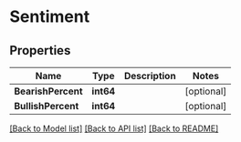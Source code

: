 # Sentiment

## Properties

Name | Type | Description | Notes
------------ | ------------- | ------------- | -------------
**BearishPercent** | **int64** |  | [optional] 
**BullishPercent** | **int64** |  | [optional] 

[[Back to Model list]](../README.md#documentation-for-models) [[Back to API list]](../README.md#documentation-for-api-endpoints) [[Back to README]](../README.md)


